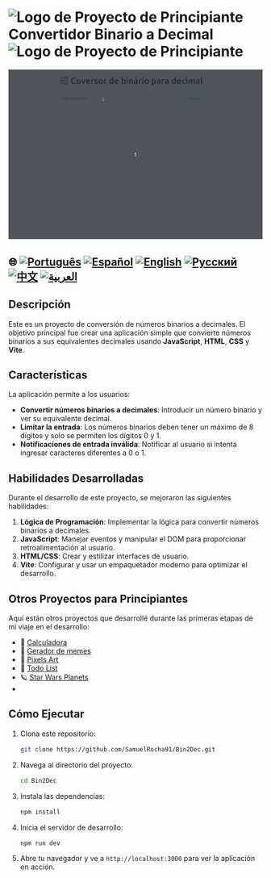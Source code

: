 # ![Logo de Proyecto de Principiante](https://img.icons8.com/emoji/48/000000/star-emoji.png) Convertidor Binario a Decimal ![Logo de Proyecto de Principiante](https://img.icons8.com/emoji/48/000000/star-emoji.png)

![Demostración](./gifs/conversor.gif)

## 🌐 [![Português](https://img.shields.io/badge/Português-green)](https://github.com/SamuelRocha91/Bin2Dec/blob/main/README.md) [![Español](https://img.shields.io/badge/Español-yellow)](https://github.com/SamuelRocha91/Bin2Dec/blob/main/README_es.md) [![English](https://img.shields.io/badge/English-blue)](https://github.com/SamuelRocha91/Bin2Dec/blob/main/README_en.md) [![Русский](https://img.shields.io/badge/Русский-lightgrey)](https://github.com/SamuelRocha91/Bin2Dec/blob/main/README_ru.md) [![中文](https://img.shields.io/badge/中文-red)](https://github.com/SamuelRocha91/Bin2Dec/blob/main/README_ch.md) [![العربية](https://img.shields.io/badge/العربية-orange)](https://github.com/SamuelRocha91/Bin2Dec/blob/main/README_ar.md)
## Descripción

Este es un proyecto de conversión de números binarios a decimales. El objetivo principal fue crear una aplicación simple que convierte números binarios a sus equivalentes decimales usando **JavaScript**, **HTML**, **CSS** y **Vite**.

## Características

La aplicación permite a los usuarios:

- **Convertir números binarios a decimales**: Introducir un número binario y ver su equivalente decimal.
- **Limitar la entrada**: Los números binarios deben tener un máximo de 8 dígitos y solo se permiten los dígitos 0 y 1.
- **Notificaciones de entrada inválida**: Notificar al usuario si intenta ingresar caracteres diferentes a 0 o 1.

## Habilidades Desarrolladas

Durante el desarrollo de este proyecto, se mejoraron las siguientes habilidades:

1. **Lógica de Programación**: Implementar la lógica para convertir números binarios a decimales.
2. **JavaScript**: Manejar eventos y manipular el DOM para proporcionar retroalimentación al usuario.
3. **HTML/CSS**: Crear y estilizar interfaces de usuario.
4. **Vite**: Configurar y usar un empaquetador moderno para optimizar el desarrollo.

## Otros Proyectos para Principiantes

Aquí están otros proyectos que desarrollé durante las primeras etapas de mi viaje en el desarrollo:

- 🧮 [Calculadora](https://github.com/SamuelRocha91/calculator/blob/main/README_es.md)
- 🦖 [Gerador de memes](https://github.com/SamuelRocha91/memeGenerator/blob/main/README_es.md)
- 🎨 [Pixels Art](https://github.com/SamuelRocha91/PixelsArt/blob/main/README_es.md)
- 📝 [Todo List](https://github.com/SamuelRocha91/TodoList/blob/main/README_es.md)
- 🪐 [Star Wars Planets](https://github.com/SamuelRocha91/javascriptStarWarsPlanets/blob/main/README_es.md)
- 
## Cómo Ejecutar

1. Clona este repositorio:
   ```bash
   git clone https://github.com/SamuelRocha91/Bin2Dec.git
   ```
2. Navega al directorio del proyecto:
   ```bash
   cd Bin2Dec
   ```
3. Instala las dependencias:
   ```bash
   npm install
   ```
4. Inicia el servidor de desarrollo:
   ```bash
   npm run dev
   ```
5. Abre tu navegador y ve a `http://localhost:3000` para ver la aplicación en acción.

